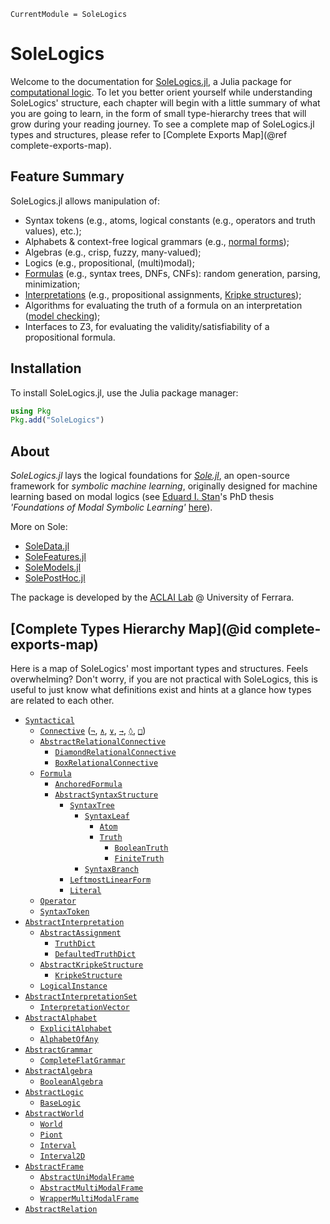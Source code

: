 ```@meta
CurrentModule = SoleLogics
```

# SoleLogics

Welcome to the documentation for [SoleLogics.jl](https://github.com/aclai-lab/SoleLogics.jl), a Julia package for [computational logic](https://en.wikipedia.org/wiki/Computational_logic).
To let you better orient yourself while understanding SoleLogics' structure, each chapter will begin with a little summary of what you are going to learn, in the form of small type-hierarchy trees that will grow during your reading journey. To see a complete map of SoleLogics.jl types and structures, please refer to [Complete Exports Map](@ref complete-exports-map).

## Feature Summary

SoleLogics.jl allows manipulation of:

- Syntax tokens (e.g., atoms, logical constants (e.g., operators and truth values), etc.);
- Alphabets & context-free logical grammars (e.g., [normal forms](https://en.wikipedia.org/wiki/Conjunctive_normal_form));
- Algebras (e.g., crisp, fuzzy, many-valued);
- Logics (e.g., propositional, (multi)modal);
- [Formulas](https://en.wikipedia.org/wiki/Well-formed_formula) (e.g., syntax trees, DNFs, CNFs): random generation, parsing, minimization;
- [Interpretations](https://en.wikipedia.org/wiki/Interpretation_(logic)) (e.g., propositional assignments, [Kripke structures](https://en.wikipedia.org/wiki/Kripke_structure_(model_checking)));
- Algorithms for evaluating the truth of a formula on an interpretation ([model checking](https://en.wikipedia.org/wiki/Model_checking));
- Interfaces to Z3, for evaluating the validity/satisfiability of a propositional formula.

## Installation

To install SoleLogics.jl, use the Julia package manager:
```julia
using Pkg
Pkg.add("SoleLogics")
```

## About

*SoleLogics.jl* lays the logical foundations for [*Sole.jl*](https://github.com/aclai-lab/Sole.jl), an open-source framework for *symbolic machine learning*, originally designed for machine learning based on modal logics (see [Eduard I. Stan](https://eduardstan.github.io/)'s PhD thesis *'Foundations of Modal Symbolic Learning'* [here](https://www.repository.unipr.it/bitstream/1889/5219/5/main.pdf)).

More on Sole:
- [SoleData.jl](https://github.com/aclai-lab/SoleData.jl)
- [SoleFeatures.jl](https://github.com/aclai-lab/SoleFeatures.jl) 
- [SoleModels.jl](https://github.com/aclai-lab/SoleModels.jl)
- [SolePostHoc.jl](https://github.com/aclai-lab/SolePostHoc.jl)

The package is developed by the [ACLAI Lab](https://aclai.unife.it/en/) @ University of Ferrara.

## [Complete Types Hierarchy Map](@id complete-exports-map)

Here is a map of SoleLogics' most important types and structures. Feels overwhelming? Don't worry, if you are not practical with SoleLogics, this is useful to just know what definitions exist and hints at a glance how types are related to each other.

- [`Syntactical`](@ref)
    - [`Connective`](@ref) ([`¬`](@ref), [`∧`](@ref), [`∨`](@ref), [`→`](@ref), [`◊`](@ref), [`□`](@ref))
    - [`AbstractRelationalConnective`](@ref)
        - [`DiamondRelationalConnective`](@ref)
        - [`BoxRelationalConnective`](@ref)         
    - [`Formula`](@ref)
        - [`AnchoredFormula`](@ref) 
        - [`AbstractSyntaxStructure`](@ref)
            - [`SyntaxTree`](@ref)              
                - [`SyntaxLeaf`](@ref)
                    - [`Atom`](@ref)            
                    - [`Truth`](@ref)    
                        - [`BooleanTruth`](@ref) 
                        - [`FiniteTruth`](@ref) 
                - [`SyntaxBranch`](@ref)        
            - [`LeftmostLinearForm`](@ref)
            - [`Literal`](@ref)         
  - [`Operator`](@ref) 
  - [`SyntaxToken`](@ref)
- [`AbstractInterpretation`](@ref)
    - [`AbstractAssignment`](@ref)
        - [`TruthDict`](@ref)
        - [`DefaultedTruthDict`](@ref)
    - [`AbstractKripkeStructure`](@ref)
        - [`KripkeStructure`](@ref)
    - [`LogicalInstance`](@ref)
- [`AbstractInterpretationSet`](@ref)
    - [`InterpretationVector`](@ref)
- [`AbstractAlphabet`](@ref)
    - [`ExplicitAlphabet`](@ref)
    - [`AlphabetOfAny`](@ref)
- [`AbstractGrammar`](@ref) 
    - [`CompleteFlatGrammar`](@ref)
- [`AbstractAlgebra`](@ref)
    - [`BooleanAlgebra`](@ref)
- [`AbstractLogic`](@ref)
    - [`BaseLogic`](@ref)
- [`AbstractWorld`](@ref)
    - [`World`](@ref)
    - [`Piont`](@ref)
    - [`Interval`](@ref)
    - [`Interval2D`](@ref)
- [`AbstractFrame`](@ref)
    - [`AbstractUniModalFrame`](@ref)
    - [`AbstractMultiModalFrame`](@ref)
    - [`WrapperMultiModalFrame`](@ref)
- [`AbstractRelation`](@ref)
